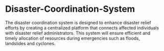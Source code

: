# Disaster-Coordination-System
The disaster coordination system is designed to enhance disaster relief efforts by creating a centralized platform that connects affected individuals with disaster relief administrators. This system will ensure efficient and timely allocation of resources during emergencies such as floods, landslides and cyclones.

